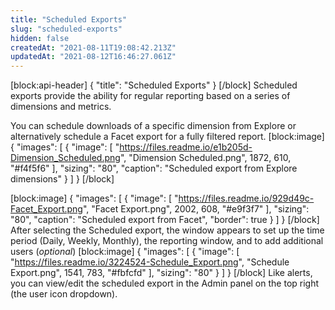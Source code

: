 ```yaml
---
title: "Scheduled Exports"
slug: "scheduled-exports"
hidden: false
createdAt: "2021-08-11T19:08:42.213Z"
updatedAt: "2021-08-12T16:46:27.061Z"
---
```

[block:api-header]
{
  "title": "Scheduled Exports"
}
[/block]
Scheduled exports provide the ability for regular reporting based on a series of dimensions and metrics. 

You can schedule downloads of a specific dimension from Explore or alternatively schedule a Facet export for a fully filtered report.
[block:image]
{
  "images": [
    {
      "image": [
        "https://files.readme.io/e1b205d-Dimension_Scheduled.png",
        "Dimension Scheduled.png",
        1872,
        610,
        "#f4f5f6"
      ],
      "sizing": "80",
      "caption": "Scheduled export from Explore dimensions"
    }
  ]
}
[/block]

[block:image]
{
  "images": [
    {
      "image": [
        "https://files.readme.io/929d49c-Facet_Export.png",
        "Facet Export.png",
        2002,
        608,
        "#e9f3f7"
      ],
      "sizing": "80",
      "caption": "Scheduled export from Facet",
      "border": true
    }
  ]
}
[/block]
After selecting the Scheduled export, the window appears to set up the time period (Daily, Weekly, Monthly), the reporting window, and to add additional users (*optional*) 
[block:image]
{
  "images": [
    {
      "image": [
        "https://files.readme.io/3224524-Schedule_Export.png",
        "Schedule Export.png",
        1541,
        783,
        "#fbfcfd"
      ],
      "sizing": "80"
    }
  ]
}
[/block]
Like alerts, you can view/edit the scheduled export in the Admin panel on the top right (the user icon dropdown).
